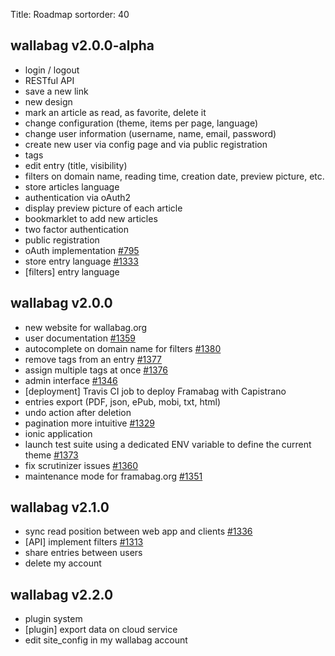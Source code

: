 Title: Roadmap
sortorder: 40

## wallabag v2.0.0-alpha

<div class="progress">
  <div class="progress-bar progress-bar-success" style="width: 95%"></div>
</div>

* login / logout
* RESTful API
* save a new link
* new design
* mark an article as read, as favorite, delete it
* change configuration (theme, items per page, language)
* change user information (username, name, email, password)
* create new user via config page and via public registration
* tags
* edit entry (title, visibility)
* filters on domain name, reading time, creation date, preview picture, etc.
* store articles language
* authentication via oAuth2
* display preview picture of each article
* bookmarklet to add new articles
* two factor authentication
* public registration
* oAuth implementation [#795](https://github.com/wallabag/wallabag/issues/795)
* store entry language [#1333](https://github.com/wallabag/wallabag/issues/1333)
* [filters] entry language


## wallabag v2.0.0

<div class="progress">
  <div class="progress-bar progress-bar-success" style="width: 60%"></div>
</div>

* new website for wallabag.org
* user documentation [#1359](https://github.com/wallabag/wallabag/issues/1359)
* autocomplete on domain name for filters [#1380](https://github.com/wallabag/wallabag/issues/1380)
* remove tags from an entry [#1377](https://github.com/wallabag/wallabag/issues/1377)
* assign multiple tags at once [#1376](https://github.com/wallabag/wallabag/issues/1376)
* admin interface [#1346](https://github.com/wallabag/wallabag/issues/1346)
* [deployment] Travis CI job to deploy Framabag with Capistrano
* entries export (PDF, json, ePub, mobi, txt, html)
* undo action after deletion
* pagination more intuitive [#1329](https://github.com/wallabag/wallabag/issues/1329)
* ionic application
* launch test suite using a dedicated ENV variable to define the current theme [#1373](https://github.com/wallabag/wallabag/issues/1373)
* fix scrutinizer issues [#1360](https://github.com/wallabag/wallabag/issues/1360)
* maintenance mode for framabag.org [#1351](https://github.com/wallabag/wallabag/issues/1351)

## wallabag v2.1.0

<div class="progress">
  <div class="progress-bar progress-bar-success" style="width: 15%"></div>
</div>

* sync read position between web app and clients [#1336](https://github.com/wallabag/wallabag/issues/1336)
* [API] implement filters [#1313](https://github.com/wallabag/wallabag/issues/1313)
* share entries between users
* delete my account

## wallabag v2.2.0

<div class="progress">
  <div class="progress-bar progress-bar-success" style="width: 0%"></div>
</div>

* plugin system
* [plugin] export data on cloud service
* edit site_config in my wallabag account
